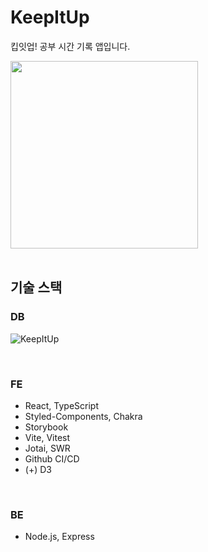 # KeepItUp
킵잇업! 공부 시간 기록 앱입니다.

<img src="https://github.com/DowongyeolE-FrontEnd/KeepItUp/assets/60952506/608a156f-ecdb-49f8-b32a-4151399d66c8" width="300" />


<br/>
<br/>

## 기술 스택
### DB
![KeepItUp](https://github.com/DowongyeolE-FrontEnd/KeepItUp/assets/60952506/e1327f9b-c4d2-4a6b-87b0-b095bff7a4cf)


<br/>

### FE
- React, TypeScript
- Styled-Components, Chakra
- Storybook
- Vite, Vitest
- Jotai, SWR
- Github CI/CD
- (+) D3


<br/>

### BE
- Node.js, Express
